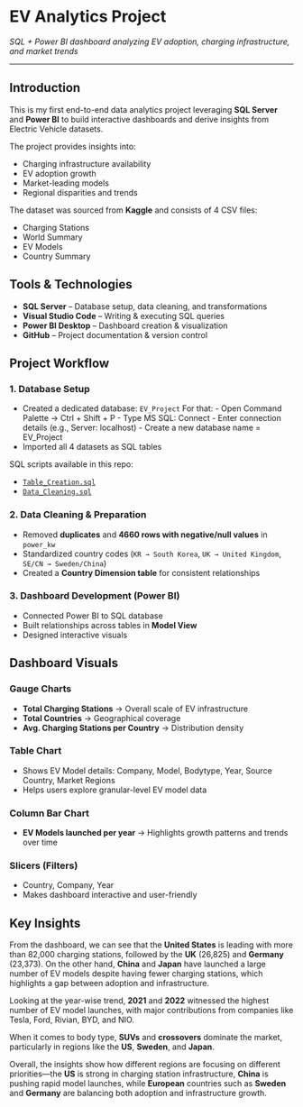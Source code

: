 #  EV Analytics Project  
*SQL + Power BI dashboard analyzing EV adoption, charging infrastructure, and market trends*

---

##  Introduction  
This is my first end-to-end data analytics project leveraging **SQL Server** and **Power BI** to build interactive dashboards and derive insights from Electric Vehicle datasets.  

The project provides insights into:  
- Charging infrastructure availability  
- EV adoption growth  
- Market-leading models  
- Regional disparities and trends  

The dataset was sourced from **Kaggle** and consists of 4 CSV files:  
- Charging Stations  
- World Summary  
- EV Models  
- Country Summary  


##  Tools & Technologies  
- **SQL Server** – Database setup, data cleaning, and transformations  
- **Visual Studio Code** – Writing & executing SQL queries  
- **Power BI Desktop** – Dashboard creation & visualization  
- **GitHub** – Project documentation & version control  


## Project Workflow  

### 1. Database Setup  
- Created a dedicated database: `EV_Project`
  For that:
      - Open Command Palette → Ctrl + Shift + P
      - Type MS SQL: Connect 
      - Enter connection details (e.g., Server: localhost)
      - Create a new database name = EV_Project 
- Imported all 4 datasets as SQL tables  

 SQL scripts available in this repo:  
- [`Table_Creation.sql`](./Table_Creation.sql)  
- [`Data_Cleaning.sql`](./Data_Cleaning.sql)  

### 2. Data Cleaning & Preparation  
- Removed **duplicates** and **4660 rows with negative/null values** in `power_kw`  
- Standardized country codes (`KR → South Korea`, `UK → United Kingdom`, `SE/CN → Sweden/China`)  
- Created a **Country Dimension table** for consistent relationships  

### 3. Dashboard Development (Power BI)  
- Connected Power BI to SQL database  
- Built relationships across tables in **Model View**  
- Designed interactive visuals  


##  Dashboard Visuals  

### Gauge Charts  
- **Total Charging Stations** → Overall scale of EV infrastructure  
- **Total Countries** → Geographical coverage  
- **Avg. Charging Stations per Country** → Distribution density  

### Table Chart  
- Shows EV Model details: Company, Model, Bodytype, Year, Source Country, Market Regions  
- Helps users explore granular-level EV model data  

### Column Bar Chart  
- **EV Models launched per year** → Highlights growth patterns and trends over time  

### Slicers (Filters)  
- Country, Company, Year  
- Makes dashboard interactive and user-friendly  


## Key Insights  
From the dashboard, we can see that the **United States** is leading with more than 82,000 charging stations, followed by the **UK** (26,825) and **Germany** (23,373). On the other hand, **China** and **Japan** have launched a large number of EV models despite having fewer charging stations, which highlights a gap between adoption and infrastructure.

Looking at the year-wise trend, **2021** and **2022** witnessed the highest number of EV model launches, with major contributions from companies like Tesla, Ford, Rivian, BYD, and NIO.

When it comes to body type, **SUVs** and **crossovers** dominate the market, particularly in regions like the **US**, **Sweden**, and **Japan**.

Overall, the insights show how different regions are focusing on different priorities—the **US** is strong in charging station infrastructure, **China** is pushing rapid model launches, while **European** countries such as **Sweden** and **Germany** are balancing both adoption and infrastructure growth.

